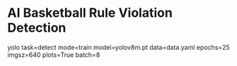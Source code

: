 # AI Basketball Rule Violation Detection

yolo task=detect mode=train model=yolov8m.pt data=data.yaml epochs=25 imgsz=640 plots=True batch=8